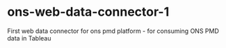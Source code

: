 # ons-web-data-connector-1
First web data connector for ons pmd platform - for consuming ONS PMD data in Tableau

